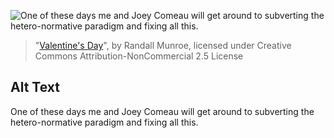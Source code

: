 ![One of these days me and Joey Comeau will get around to subverting the hetero-normative paradigm and fixing all this.](https://imgs.xkcd.com/comics/valentines_day.jpg)
> "[Valentine's Day](https://xkcd.com/223/)", by Randall Munroe, licensed under Creative Commons Attribution-NonCommercial 2.5 License

## Alt Text
One of these days me and Joey Comeau will get around to subverting the hetero-normative paradigm and fixing all this.
